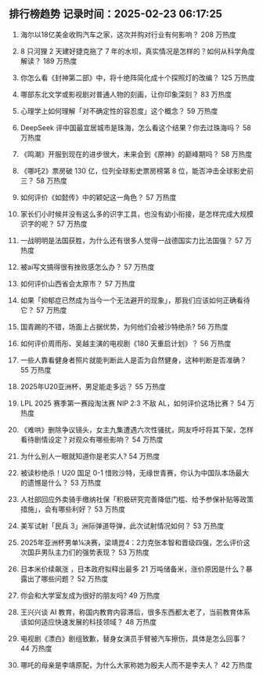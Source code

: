 
## 排行榜趋势 记录时间：2025-02-23 06:17:25
  
  1. 海尔以18亿美金收购汽车之家，这次并购对行业有何影响？ 208 万热度
    
  2. 8 只河狸 2 天建好捷克拖了 7 年的水坝，真实情况是怎样的？如何从科学角度解读？ 189 万热度
    
  3. 你怎么看《封神第二部》中，将十绝阵简化成十个探照灯的改编？ 125 万热度
    
  4. 哪部东北文学或影视剧对普通人物的刻画，让你印象深刻？ 83 万热度
    
  5. 心理学上如何理解「对不确定性的容忍度」这个概念？ 59 万热度
    
  6. DeepSeek 评中国最宜居城市是珠海，怎么看这个结果？你去过珠海吗？ 58 万热度
    
  7. 《鸣潮》开服到现在的进步很大，未来会到《原神》的巅峰期吗？ 58 万热度
    
  8. 《哪吒2》票房破 130 亿，位列全球影史票房榜第 8 位，能否冲击全球影史前三？ 58 万热度
    
  9. 如何评价《如懿传》中的颖妃这一角色？ 57 万热度
    
  10. 家长们小时候并没有这么多的识字工具，也没有幼小衔接，是怎样完成大规模识字的呢？ 57 万热度
    
  11. 一战明明是法国获胜，为什么还有很多人觉得一战德国实力比法国强？ 57 万热度
    
  12. 被ai写文搞得很有挫败感怎么办？ 57 万热度
    
  13. 如何评价山西省会太原市？ 57 万热度
    
  14. 如果「抑郁症已然成为当今一个无法避开的现象」，那我们应该如何正确看待它？ 57 万热度
    
  15. 国青踢的不错，场面上占据优势，为何他们会被沙特绝杀? 56 万热度
    
  16. 如何评价周雨彤、吴越主演的电视剧《180 天重启计划》？ 56 万热度
    
  17. 一些人靠看健身者照片就能判断此人是否为自然健身，这种判断是否准确？ 55 万热度
    
  18. 2025年U20亚洲杯，男足能走多远？ 55 万热度
    
  19. LPL 2025 赛季第一赛段淘汰赛 NIP 2:3 不敌 AL，如何评价这场比赛？ 54 万热度
    
  20. 《难哄》删除争议镜头，女主九集遭遇六次性骚扰，网友呼吁将其下架，怎样看待剧情设定？对观众有哪些影响？ 54 万热度
    
  21. 为什么别人一眼就知道你是老实人? 54 万热度
    
  22. 被读秒绝杀！U20 国足 0-1 惜败沙特，无缘世青赛，你认为中国队本场最大的遗憾是什么？ 53 万热度
    
  23. 人社部回应外卖骑手缴纳社保「积极研究完善降低门槛、给予参保补贴等政策措施」，会有哪些利好？ 53 万热度
    
  24. 美军试射「民兵 3」洲际弹道导弹，此次试射情况如何？ 53 万热度
    
  25. 2025年亚洲杯男单¼决赛，梁靖崑4：2力克张本智和晋级四强，怎么评价这次国乒男队主力们的强势表现？ 53 万热度
    
  26. 日本米价续飙涨 ，日本政府拟释出最多 21 万吨储备米，涨价原因是什么？暴露出了哪些问题？ 52 万热度
    
  27. 你会和大学室友成为很好的朋友吗? 49 万热度
    
  28. 王兴兴谈 AI 教育，称国内教育内容滞后，很多东西都太老了，当前教育体系该如何适应快速发展的科技领域？ 48 万热度
    
  29. 电视剧《漂白》剧组致歉，替身女演员手臂被汽车擦伤，具体是怎么回事？ 44 万热度
    
  30. 哪吒的母亲是李靖原配，为什么大家称她为殷夫人而不是李夫人？ 42 万热度
    